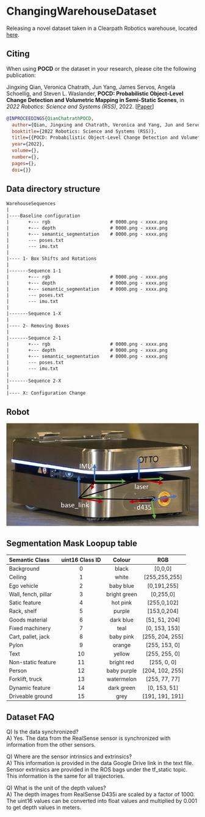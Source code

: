 # ChangingWarehouseDataset
Releasing a novel dataset taken in a Clearpath Robotics warehouse, located [here](https://drive.google.com/drive/folders/12-h2OPmlmxLk0Y9C3Hr5glkalUp66oEJ?usp=sharing).

## Citing

When using **POCD** or the dataset in your research, please cite the following publication:

Jingxing Qian, Veronica Chatrath, Jun Yang, James Servos, Angela Schoellig, and Steven L. Waslander, **POCD: Probabilistic Object-Level Change Detection and Volumetric Mapping in Semi-Static Scenes**, in _2022 Robotics: Science and Systems (RSS)_, 2022. [[Paper](Link)] 

```bibtex
@INPROCEEDINGS{QianChatrathPOCD,
  author={Qian, Jingxing and Chatrath, Veronica and Yang, Jun and Servos, James and Schoellig, Angela and Waslander, Steven L.},
  booktitle={2022 Robotics: Science and Systems (RSS)}, 
  title={{POCD: Probabilistic Object-Level Change Detection and Volumetric Mapping in Semi-Static Scenes}}, 
  year={2022},
  volume={},
  number={},
  pages={},
  doi={}}
```

## Data directory structure
```
WarehouseSequences
|
|----Baseline configuration
|       +--- rgb                      # 0000.png - xxxx.png      
|       +--- depth                    # 0000.png - xxxx.png
|       +--- semantic_segmentation    # 0000.png - xxxx.png     
|       --- poses.txt 
|       --- imu.txt 
|
|---- 1- Box Shifts and Rotations  
|
|-------Sequence 1-1
|       +--- rgb                      # 0000.png - xxxx.png      
|       +--- depth                    # 0000.png - xxxx.png
|       +--- semantic_segmentation    # 0000.png - xxxx.png     
|       --- poses.txt 
|       --- imu.txt 
|
|-------Sequence 1-X
|
|---- 2- Removing Boxes
|
|-------Sequence 2-1
|       +--- rgb                      # 0000.png - xxxx.png      
|       +--- depth                    # 0000.png - xxxx.png
|       +--- semantic_segmentation    # 0000.png - xxxx.png     
|       --- poses.txt 
|       --- imu.txt 
|
|-------Sequence 2-X
|
|---- X: Configuration Change
```

## Robot

![Otto Robot](otto.png)

## Segmentation Mask Loopup table

| Semantic Class     |  uint16 Class ID |   Colour | RGB     |
|:----      | :----:   |   :----:   |          :----:|
| Background      | 0  |black       | [0,0,0]   |
| Ceiling   |1  | white       | [255,255,255]     |
| Ego vehicle   | 2  |baby blue        | [0,191,255]      |
| Wall, fench, pillar   | 3  |bright green       | [0,255,0]      |
| Satic feature   | 4  |hot pink        | [255,0,102]      |
| Rack, shelf   | 5  |purple       | [153,0,204]     |
| Goods material   | 6  |dark blue       | [51, 51, 204]    |
| Fixed machinery  |7  | teal        | [0, 153, 153]     |
| Cart, pallet, jack   |8  | baby pink        | [255, 204, 255]    |
| Pylon  |9  |orange        |[255, 153, 0]      |
| Text   | 10  |yellow        | [255, 255, 0]     |
| Non-static feature   | 11  |bright red        | [255, 0, 0]       |
| Person   | 12  |baby purple        | [204, 102, 255]      |
| Forklift, truck   |13  |watermelon         | [255, 77, 77]      |
| Dynamic feature  | 14  |dark green       | [0, 153, 51]     |
| Driveable ground   | 15  |grey        | [191, 191, 191]      |

## Dataset FAQ
Q) Is the data synchronized? \
A) Yes. The data from the RealSense sensor is synchronized with information from the other sensors. 

Q) Where are the sensor intrinsics and extrinsics? \
A) This information is provided in the data Google Drive link in the text file. Sensor extrinsics are provided in the ROS bags under the tf\_static topic. This information is the same for all trajectories. 

Q) What is the unit of the depth values? \
A) The depth images from RealSense D435i are scaled by a factor of 1000. The uint16 values can be converted into float values and multiplied by 0.001 to get depth values in meters. 
